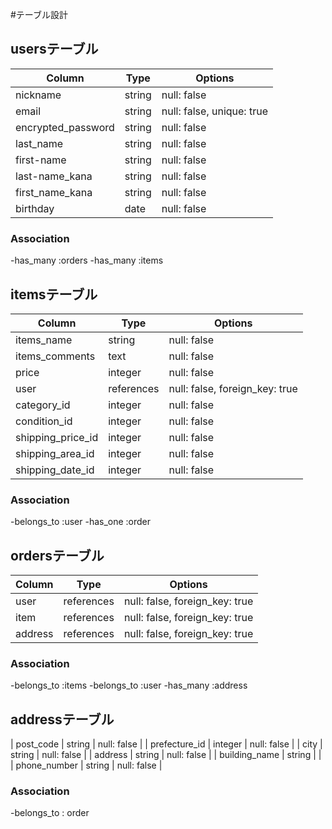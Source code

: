 #テーブル設計

## usersテーブル
| Column             | Type       | Options                        |
| ------------------ | ---------- | ------------------------------ |
| nickname           | string     | null: false                    |
| email              | string     | null: false, unique: true      |
| encrypted_password | string     | null: false                    |
| last_name          | string     | null: false                    |
| first-name         | string     | null: false                    |
| last-name_kana     | string     | null: false                    |
| first_name_kana    | string     | null: false                    |
| birthday           | date       | null: false                    |

### Association
-has_many :orders
-has_many :items

## itemsテーブル
| Column             | Type       | Options                        |
| ------------------ | ---------- | ------------------------------ |
| items_name         | string     | null: false                    |
| items_comments     | text       | null: false                    |
| price              | integer    | null: false                    |
| user               | references | null: false, foreign_key: true |
| category_id        | integer    | null: false                    |
| condition_id       | integer    | null: false                    |
| shipping_price_id  | integer    | null: false                    |
| shipping_area_id   | integer    | null: false                    |
| shipping_date_id   | integer    | null: false                    |

### Association
-belongs_to :user
-has_one :order

## ordersテーブル
| Column             | Type       | Options                       |
| ------------------ | -----------| ------------------------------|
| user               | references | null: false, foreign_key: true|
| item               | references | null: false, foreign_key: true|
| address            | references | null: false, foreign_key: true|

### Association
-belongs_to :items
-belongs_to :user
-has_many :address

## addressテーブル
| post_code          | string  | null: false |
| prefecture_id      | integer | null: false |
| city               | string  | null: false |
| address            | string  | null: false |
| building_name      | string  |             |
| phone_number       | string  | null: false |

### Association
-belongs_to : order